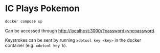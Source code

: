 # IC Plays Pokemon

```sh
docker compose up
```

Can be accessed through [http://localhost:3000/?password=vncpassword](http://localhost:6901/?password=vncpassword).

Keystrokes can be sent by running `xdotool key <key>` in the docker container (e.g. `xdotool key k`).

